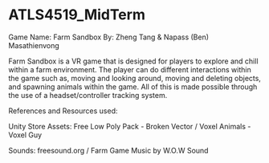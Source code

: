 # ATLS4519_MidTerm

Game Name: Farm Sandbox
By: Zheng Tang & Napass (Ben) Masathienvong

Farm Sandbox is a VR game that is designed for players to explore and chill within a farm environment. The player can do different interactions within the game such as, moving and looking around, moving and deleting objects, and spawning animals within the game. All of this is made possible through the use of a headset/controller tracking system. 

References and Resources used:

Unity Store Assets:
Free Low Poly Pack - Broken Vector /
Voxel Animals - Voxel Guy

Sounds:
freesound.org /
Farm Game Music by W.O.W Sound
